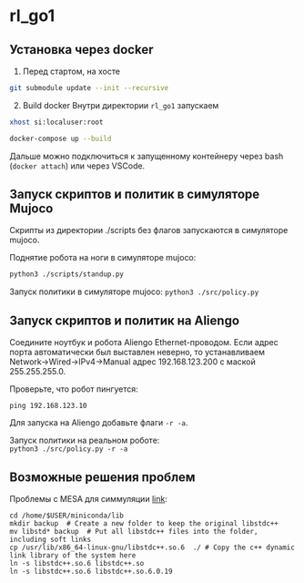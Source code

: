 # rl_go1

## Установка через docker

1. Перед стартом, на хосте
```bash
git submodule update --init --recursive
```

2. Build docker
Внутри директории ```rl_go1``` запускаем
```bash
xhost si:localuser:root

docker-compose up --build
```

Дальше можно подключиться к запущенному контейнеру через bash (`docker attach`) или через VSCode.

## Запуск скриптов и политик в симуляторе Mujoco

Скрипты из директории ./scripts без флагов запускаются в симуляторе mujoco. 

Поднятие робота на ноги в симуляторе mujoco:
```bash
python3 ./scripts/standup.py
```

Запуск политики в симуляторе mujoco: 
```python3 ./src/policy.py```

## Запуск скриптов и политик на Aliengo

Соедините ноутбук и робота Aliengo Ethernet-проводом. Если адрес порта автоматически был выставлен неверно, то устанавливаем Network->Wired->IPv4->Manual адрес 192.168.123.200 с маской 255.255.255.0.

Проверьте, что робот пингуется:

```ping 192.168.123.10```

Для запуска на Aliengo добавьте флаги `-r -a`.

Запуск политики на реальном роботе:  
```python3 ./src/policy.py -r -a```

## Возможные решения проблем

Проблемы с MESA для симмуляции [link](https://stackoverflow.com/questions/72110384/libgl-error-mesa-loader-failed-to-open-iris):
```
cd /home/$USER/miniconda/lib
mkdir backup  # Create a new folder to keep the original libstdc++
mv libstd* backup  # Put all libstdc++ files into the folder, including soft links
cp /usr/lib/x86_64-linux-gnu/libstdc++.so.6  ./ # Copy the c++ dynamic link library of the system here
ln -s libstdc++.so.6 libstdc++.so
ln -s libstdc++.so.6 libstdc++.so.6.0.19
```
